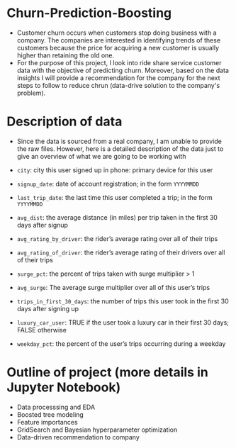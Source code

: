 # Churn-Prediction-Boosting
- Customer churn occurs when customers stop doing business with a company. The companies are interested in identifying trends of these customers because the price for acquiring a new customer is usually higher than retaining the old one. 
- For the purpose of this project, I look into ride share service customer data with the objective of predicting churn. Moreover, based on the data insights I will provide a recommendation for the company for the next steps to follow to reduce chrun (data-drive solution to the company's problem). 

# Description of data
- Since the data is sourced from a real company, I am unable to provide the raw files. However, here is a detailed description of the data just to give an overview of what we are going to be working with

- `city`: city this user signed up in phone: primary device for this user
- `signup_date`: date of account registration; in the form `YYYYMMDD`
- `last_trip_date`: the last time this user completed a trip; in the form `YYYYMMDD`
- `avg_dist`: the average distance (in miles) per trip taken in the first 30 days after signup
- `avg_rating_by_driver`: the rider’s average rating over all of their trips 
- `avg_rating_of_driver`: the rider’s average rating of their drivers over all of their trips 
- `surge_pct`: the percent of trips taken with surge multiplier > 1 
- `avg_surge`: The average surge multiplier over all of this user’s trips 
- `trips_in_first_30_days`: the number of trips this user took in the first 30 days after signing up 
- `luxury_car_user`: TRUE if the user took a luxury car in their first 30 days; FALSE otherwise 
- `weekday_pct`: the percent of the user’s trips occurring during a weekday

# Outline of project (more details in Jupyter Notebook)
- Data processsing and EDA
- Boosted tree modeling
- Feature importances
- GridSearch and Bayesian hyperparameter optimization
- Data-driven recommendation to company
